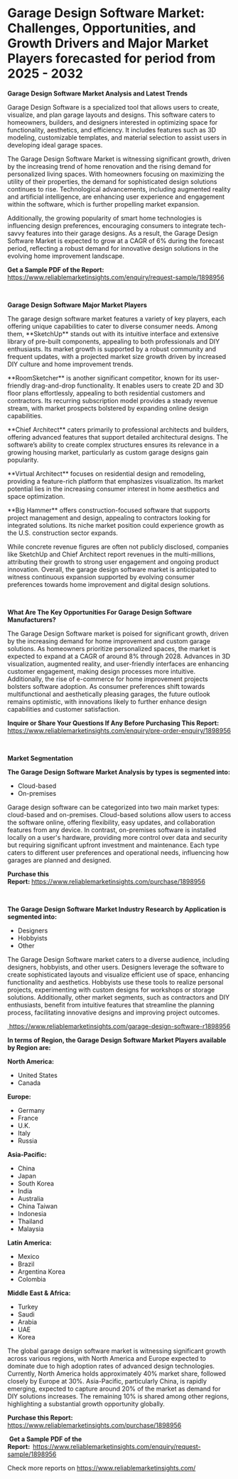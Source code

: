 <p><h1>Garage Design Software Market: Challenges, Opportunities, and Growth Drivers and Major Market Players forecasted for period from 2025 - 2032</h1></p><p><strong>Garage Design Software Market Analysis and Latest Trends</strong></p>
<p><p>Garage Design Software is a specialized tool that allows users to create, visualize, and plan garage layouts and designs. This software caters to homeowners, builders, and designers interested in optimizing space for functionality, aesthetics, and efficiency. It includes features such as 3D modeling, customizable templates, and material selection to assist users in developing ideal garage spaces.</p><p>The Garage Design Software Market is witnessing significant growth, driven by the increasing trend of home renovation and the rising demand for personalized living spaces. With homeowners focusing on maximizing the utility of their properties, the demand for sophisticated design solutions continues to rise. Technological advancements, including augmented reality and artificial intelligence, are enhancing user experience and engagement within the software, which is further propelling market expansion.</p><p>Additionally, the growing popularity of smart home technologies is influencing design preferences, encouraging consumers to integrate tech-savvy features into their garage designs. As a result, the Garage Design Software Market is expected to grow at a CAGR of 6% during the forecast period, reflecting a robust demand for innovative design solutions in the evolving home improvement landscape.</p></p>
<p><strong>Get a Sample PDF of the Report:&nbsp;</strong> <a href="https://www.reliablemarketinsights.com/enquiry/request-sample/1898956?utm_campaign=3212&utm_medium=2&utm_source=Github&utm_content=ia&utm_term=09032025&utm_id=garage-design-software">https://www.reliablemarketinsights.com/enquiry/request-sample/1898956</a></p>
<p>&nbsp;</p>
<p><strong>Garage Design Software Major Market Players</strong></p>
<p><p>The garage design software market features a variety of key players, each offering unique capabilities to cater to diverse consumer needs. Among them, **SketchUp** stands out with its intuitive interface and extensive library of pre-built components, appealing to both professionals and DIY enthusiasts. Its market growth is supported by a robust community and frequent updates, with a projected market size growth driven by increased DIY culture and home improvement trends.</p><p>**RoomSketcher** is another significant competitor, known for its user-friendly drag-and-drop functionality. It enables users to create 2D and 3D floor plans effortlessly, appealing to both residential customers and contractors. Its recurring subscription model provides a steady revenue stream, with market prospects bolstered by expanding online design capabilities.</p><p>**Chief Architect** caters primarily to professional architects and builders, offering advanced features that support detailed architectural designs. The software’s ability to create complex structures ensures its relevance in a growing housing market, particularly as custom garage designs gain popularity.</p><p>**Virtual Architect** focuses on residential design and remodeling, providing a feature-rich platform that emphasizes visualization. Its market potential lies in the increasing consumer interest in home aesthetics and space optimization.</p><p>**Big Hammer** offers construction-focused software that supports project management and design, appealing to contractors looking for integrated solutions. Its niche market position could experience growth as the U.S. construction sector expands.</p><p>While concrete revenue figures are often not publicly disclosed, companies like SketchUp and Chief Architect report revenues in the multi-millions, attributing their growth to strong user engagement and ongoing product innovation. Overall, the garage design software market is anticipated to witness continuous expansion supported by evolving consumer preferences towards home improvement and digital design solutions.</p></p>
<p>&nbsp;</p>
<p><strong>What Are The Key Opportunities For Garage Design Software Manufacturers?</strong></p>
<p><p>The Garage Design Software market is poised for significant growth, driven by the increasing demand for home improvement and custom garage solutions. As homeowners prioritize personalized spaces, the market is expected to expand at a CAGR of around 8% through 2028. Advances in 3D visualization, augmented reality, and user-friendly interfaces are enhancing customer engagement, making design processes more intuitive. Additionally, the rise of e-commerce for home improvement projects bolsters software adoption. As consumer preferences shift towards multifunctional and aesthetically pleasing garages, the future outlook remains optimistic, with innovations likely to further enhance design capabilities and customer satisfaction.</p></p>
<p><strong>Inquire or Share Your Questions If Any Before Purchasing This Report:</strong> <a href="https://www.reliablemarketinsights.com/enquiry/pre-order-enquiry/1898956?utm_campaign=3212&utm_medium=2&utm_source=Github&utm_content=ia&utm_term=09032025&utm_id=garage-design-software">https://www.reliablemarketinsights.com/enquiry/pre-order-enquiry/1898956</a></p>
<p>&nbsp;</p>
<p><strong>Market Segmentation</strong></p>
<p><strong>The Garage Design Software Market Analysis by types is segmented into:</strong></p>
<p><ul><li>Cloud-based</li><li>On-premises</li></ul></p>
<p><p>Garage design software can be categorized into two main market types: cloud-based and on-premises. Cloud-based solutions allow users to access the software online, offering flexibility, easy updates, and collaboration features from any device. In contrast, on-premises software is installed locally on a user's hardware, providing more control over data and security but requiring significant upfront investment and maintenance. Each type caters to different user preferences and operational needs, influencing how garages are planned and designed.</p></p>
<p><strong>Purchase this Report:&nbsp;</strong><a href="https://www.reliablemarketinsights.com/purchase/1898956?utm_campaign=3212&utm_medium=2&utm_source=Github&utm_content=ia&utm_term=09032025&utm_id=garage-design-software">https://www.reliablemarketinsights.com/purchase/1898956</a></p>
<p>&nbsp;</p>
<p><strong>The Garage Design Software Market Industry Research by Application is segmented into:</strong></p>
<p><ul><li>Designers</li><li>Hobbyists</li><li>Other</li></ul></p>
<p><p>The Garage Design Software market caters to a diverse audience, including designers, hobbyists, and other users. Designers leverage the software to create sophisticated layouts and visualize efficient use of space, enhancing functionality and aesthetics. Hobbyists use these tools to realize personal projects, experimenting with custom designs for workshops or storage solutions. Additionally, other market segments, such as contractors and DIY enthusiasts, benefit from intuitive features that streamline the planning process, facilitating innovative designs and improving project outcomes.</p></p>
<p><a href="https://www.reliablemarketinsights.com/garage-design-software-r1898956?utm_campaign=3212&utm_medium=2&utm_source=Github&utm_content=ia&utm_term=09032025&utm_id=garage-design-software">&nbsp;https://www.reliablemarketinsights.com/garage-design-software-r1898956</a></p>
<p><strong>In terms of Region, the Garage Design Software Market Players available by Region are:</strong></p>
<p>
    <p> <strong> North America: </strong>
        <ul>
            <li>United States</li>
            <li>Canada</li>
        </ul>
        </p> 
    <p> <strong> Europe: </strong>
        <ul>
            <li>Germany</li>
            <li>France</li>
            <li>U.K.</li>
            <li>Italy</li>
            <li>Russia</li>
        </ul>
        </p> 
    <p> <strong> Asia-Pacific: </strong>
        <ul>
            <li>China</li>
            <li>Japan</li>
            <li>South Korea</li>
            <li>India</li>
            <li>Australia</li>
            <li>China Taiwan</li>
            <li>Indonesia</li>
            <li>Thailand</li>
            <li>Malaysia</li>
        </ul>
        </p> 
    <p> <strong> Latin America: </strong>
        <ul>
            <li>Mexico</li>
            <li>Brazil</li>
            <li>Argentina Korea</li>
            <li>Colombia</li>
        </ul>
        </p> 
    <p> <strong> Middle East & Africa: </strong>
        <ul>
            <li>Turkey</li>
            <li>Saudi</li>
            <li>Arabia</li>
            <li>UAE</li>
            <li>Korea</li>
        </ul>
    </p>
    </p>
<p><p>The global garage design software market is witnessing significant growth across various regions, with North America and Europe expected to dominate due to high adoption rates of advanced design technologies. Currently, North America holds approximately 40% market share, followed closely by Europe at 30%. Asia-Pacific, particularly China, is rapidly emerging, expected to capture around 20% of the market as demand for DIY solutions increases. The remaining 10% is shared among other regions, highlighting a substantial growth opportunity globally.</p></p>
<p><strong>Purchase this Report: </strong><a href="https://www.reliablemarketinsights.com/purchase/1898956?utm_campaign=3212&utm_medium=2&utm_source=Github&utm_content=ia&utm_term=09032025&utm_id=garage-design-software">https://www.reliablemarketinsights.com/purchase/1898956</a></p>
<p>&nbsp;<strong>Get a Sample PDF of the Report:&nbsp;&nbsp;</strong><a href="https://www.reliablemarketinsights.com/enquiry/request-sample/1898956?utm_campaign=3212&utm_medium=2&utm_source=Github&utm_content=ia&utm_term=09032025&utm_id=garage-design-software">https://www.reliablemarketinsights.com/enquiry/request-sample/1898956</a></p>
<p><strong></strong></p>
<p>Check more reports on <a href="https://www.reliablemarketinsights.com/?utm_campaign=3212&utm_medium=2&utm_source=Github&utm_content=ia&utm_term=09032025&utm_id=garage-design-software">https://www.reliablemarketinsights.com/</a></p>